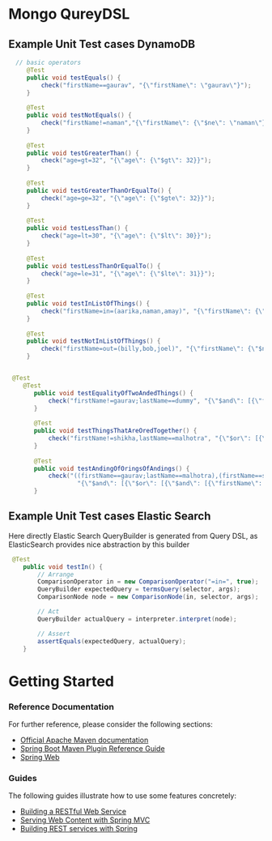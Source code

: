 # Mongo QureyDSL

## Example Unit Test cases DynamoDB

```java
  // basic operators
     @Test
     public void testEquals() {
         check("firstName==gaurav", "{\"firstName\": \"gaurav\"}");
     }
 
     @Test
     public void testNotEquals() {
         check("firstName!=naman","{\"firstName\": {\"$ne\": \"naman\"}}");
     }
 
     @Test
     public void testGreaterThan() {
         check("age=gt=32", "{\"age\": {\"$gt\": 32}}");
     }
 
     @Test
     public void testGreaterThanOrEqualTo() {
         check("age=ge=32", "{\"age\": {\"$gte\": 32}}");
     }
 
     @Test
     public void testLessThan() {
         check("age=lt=30", "{\"age\": {\"$lt\": 30}}");
     }
 
     @Test
     public void testLessThanOrEqualTo() {
         check("age=le=31", "{\"age\": {\"$lte\": 31}}");
     }
 
     @Test
     public void testInListOfThings() {
         check("firstName=in=(aarika,naman,amay)", "{\"firstName\": {\"$in\": [\"aarika\", \"naman\", \"amay\"]}}");
     }
 
     @Test
     public void testNotInListOfThings() {
         check("firstName=out=(billy,bob,joel)", "{\"firstName\": {\"$nin\": [\"billy\", \"bob\", \"joel\"]}}");
     }

```

```java

 @Test
    @Test
       public void testEqualityOfTwoAndedThings() {
           check("firstName!=gaurav;lastName==dummy", "{\"$and\": [{\"firstName\": {\"$ne\": \"gaurav\"}}, {\"lastName\": \"dummy\"}]}");
       }
   
       @Test
       public void testThingsThatAreOredTogether() {
           check("firstName!=shikha,lastName==malhotra", "{\"$or\": [{\"firstName\": {\"$ne\": \"shikha\"}}, {\"lastName\": \"malhotra\"}]}");
       }
   
       @Test
       public void testAndingOfOringsOfAndings() {
           check("((firstName==gaurav;lastName==malhotra),(firstName==shikha;lastName==malhotra));((age==21;height==90),(age==30;height==100))",
                   "{\"$and\": [{\"$or\": [{\"$and\": [{\"firstName\": \"gaurav\"}, {\"lastName\": \"malhotra\"}]}, {\"$and\": [{\"firstName\": \"shikha\"}, {\"lastName\": \"malhotra\"}]}]}, {\"$or\": [{\"$and\": [{\"age\": 21}, {\"height\": 90}]}, {\"$and\": [{\"age\": 30}, {\"height\": 100}]}]}]}");
       }

```

## Example Unit Test cases Elastic Search

Here directly Elastic Search QueryBuilder is generated from Query DSL, as ElasticSearch provides nice abstraction by this builder

```java
 @Test
    public void testIn() {
        // Arrange
        ComparisonOperator in = new ComparisonOperator("=in=", true);
        QueryBuilder expectedQuery = termsQuery(selector, args);
        ComparisonNode node = new ComparisonNode(in, selector, args);

        // Act
        QueryBuilder actualQuery = interpreter.interpret(node);

        // Assert
        assertEquals(expectedQuery, actualQuery);
    }
```

# Getting Started

### Reference Documentation
For further reference, please consider the following sections:

* [Official Apache Maven documentation](https://maven.apache.org/guides/index.html)
* [Spring Boot Maven Plugin Reference Guide](https://docs.spring.io/spring-boot/docs/2.2.2.RELEASE/maven-plugin/)
* [Spring Web](https://docs.spring.io/spring-boot/docs/2.2.2.RELEASE/reference/htmlsingle/#boot-features-developing-web-applications)

### Guides
The following guides illustrate how to use some features concretely:

* [Building a RESTful Web Service](https://spring.io/guides/gs/rest-service/)
* [Serving Web Content with Spring MVC](https://spring.io/guides/gs/serving-web-content/)
* [Building REST services with Spring](https://spring.io/guides/tutorials/bookmarks/)

